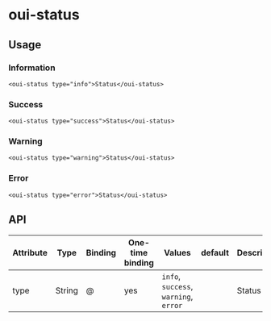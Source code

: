 # oui-status

<component-status cx-design="complete" ux="rc"></component-status>

## Usage

### Information

```html:preview
<oui-status type="info">Status</oui-status>
```

### Success

```html:preview
<oui-status type="success">Status</oui-status>
```

### Warning

```html:preview
<oui-status type="warning">Status</oui-status>
```

### Error

```html:preview
<oui-status type="error">Status</oui-status>
```

## API

| Attribute               | Type            | Binding | One-time binding | Values                                 | default | Description                            |
| ----                    | ----            | ----    | ----             | ----                                   | ----    | ----                                   |
| type                    | String          | @       | yes              | `info`, `success`, `warning`, `error`  |         | Status type                            |
